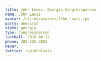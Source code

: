 ```yaml
---
title: John Lewis, Georgia Congressperson
name: John Lewis
avatar: /ui/img/avatars/John_Lewis.jpg
party: democrat
state: georgia
type: congressperson
lasthall: 2016-04-12
phone: 202-225-3801
never: 
twitter: repjohnlewis
---
```

